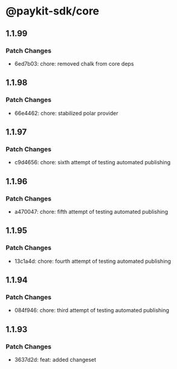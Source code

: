 # @paykit-sdk/core

## 1.1.99

### Patch Changes

- 6ed7b03: chore: removed chalk from core deps

## 1.1.98

### Patch Changes

- 66e4462: chore: stabilized polar provider

## 1.1.97

### Patch Changes

- c9d4656: chore: sixth attempt of testing automated publishing

## 1.1.96

### Patch Changes

- a470047: chore: fifth attempt of testing automated publishing

## 1.1.95

### Patch Changes

- 13c1a4d: chore: fourth attempt of testing automated publishing

## 1.1.94

### Patch Changes

- 084f946: chore: third attempt of testing automated publishing

## 1.1.93

### Patch Changes

- 3637d2d: feat: added changeset
